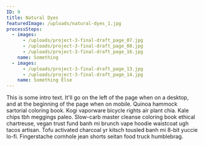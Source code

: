 ```yaml
---
ID: 9
title: Natural Dyes
featuredImage: /uploads/natural-dyes_1.jpg
processSteps:
  - images:
      - /uploads/project-3-final-draft_page_07.jpg
      - /uploads/project-3-final-draft_page_08.jpg
      - /uploads/project-3-final-draft_page_16.jpg
    name: Something
  - images:
      - /uploads/project-3-final-draft_page_13.jpg
      - /uploads/project-3-final-draft_page_14.jpg
    name: Something Else
---
```

This is some intro text. It'll go on the left of the page when on a desktop, and at the beginning of the page when on mobile. Quinoa hammock sartorial coloring book. Kogi vaporware bicycle rights air plant chia. Kale chips tbh meggings paleo. Slow-carb master cleanse coloring book ethical chartreuse, vegan trust fund banh mi brunch vape hoodie waistcoat ugh tacos artisan. Tofu activated charcoal yr kitsch tousled banh mi 8-bit yuccie lo-fi. Fingerstache cornhole jean shorts seitan food truck humblebrag.
